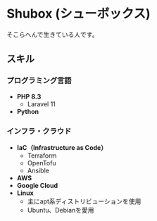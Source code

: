 # Shubox (シューボックス)

そこらへんで生きている人です。

## スキル

### プログラミング言語
- **PHP 8.3**
  - Laravel 11
- **Python**

### インフラ・クラウド
- **IaC（Infrastructure as Code）**
  - Terraform
  - OpenTofu
  - Ansible
- **AWS**
- **Google Cloud**
- **Linux**
  - 主にapt系ディストリビューションを使用
  - Ubuntu、Debianを愛用
